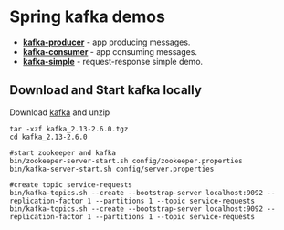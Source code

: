 # Spring kafka demos

* [__kafka-producer__](kafka-producer) - app producing messages.
* [__kafka-consumer__](kafka-consumer) - app consuming messages.
* [__kafka-simple__](kafka-simple) - request-response simple demo.

## Download and Start kafka locally
Download [kafka](https://downloads.apache.org/kafka/2.6.0/kafka_2.13-2.6.0.tgz) and unzip
```
tar -xzf kafka_2.13-2.6.0.tgz
cd kafka_2.13-2.6.0

#start zookeeper and kafka
bin/zookeeper-server-start.sh config/zookeeper.properties
bin/kafka-server-start.sh config/server.properties

#create topic service-requests
bin/kafka-topics.sh --create --bootstrap-server localhost:9092 --replication-factor 1 --partitions 1 --topic service-requests
bin/kafka-topics.sh --create --bootstrap-server localhost:9092 --replication-factor 1 --partitions 1 --topic service-requests
```
